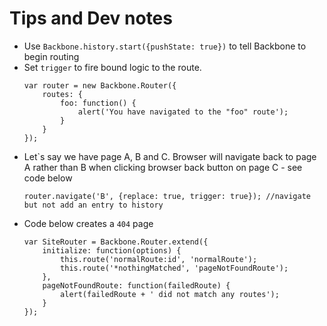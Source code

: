 # Tips and Dev notes

* Use `Backbone.history.start({pushState: true})` to tell Backbone to begin routing
* Set `trigger` to fire bound logic to the route.
    ```
    var router = new Backbone.Router({
        routes: {
            foo: function() {
                alert('You have navigated to the "foo" route');
            }
        }
    });
    ```
* Let`s say we have page A, B and C. Browser will navigate back to page A rather than B when clicking browser back button on page C - see code below
    ```
    router.navigate('B', {replace: true, trigger: true}); //navigate but not add an entry to history
    ```
* Code below creates a `404` page
    ```
    var SiteRouter = Backbone.Router.extend({
        initialize: function(options) {
            this.route('normalRoute:id', 'normalRoute');
            this.route('*nothingMatched', 'pageNotFoundRoute');
        },
        pageNotFoundRoute: function(failedRoute) {
            alert(failedRoute + ' did not match any routes');
        }
    });
    ```